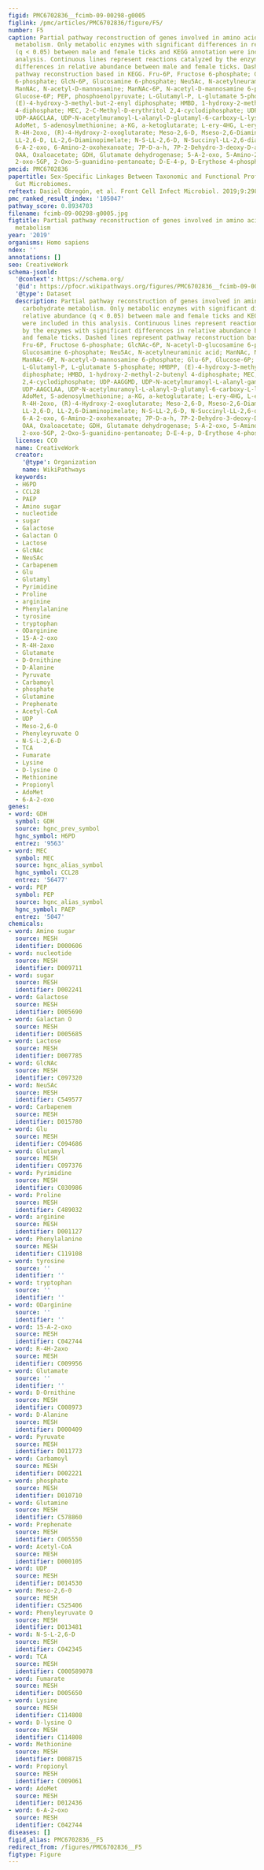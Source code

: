 ```yaml
---
figid: PMC6702836__fcimb-09-00298-g0005
figlink: /pmc/articles/PMC6702836/figure/F5/
number: F5
caption: Partial pathway reconstruction of genes involved in amino acid and carbohydrate
  metabolism. Only metabolic enzymes with significant differences in relative abundance
  (q < 0.05) between male and female ticks and KEGG annotation were included in this
  analysis. Continuous lines represent reactions catalyzed by the enzymes with significant
  differences in relative abundance between male and female ticks. Dashed lines represent
  pathway reconstruction based in KEGG. Fru-6P, Fructose 6-phosphate; GlcNAc-6P, N-acetyl-D-glucosamine
  6-phosphate; GlcN-6P, Glucosamine 6-phosphate; Neu5Ac, N-acetylneuraminic acid;
  ManNAc, N-acetyl-D-mannosamine; ManNAc-6P, N-acetyl-D-mannosamine 6-phosphate; Glu-6P,
  Glucose-6P; PEP, phosphoenolpyruvate; L-Glutamyl-P, L-glutamate 5-phosphate; HMBPP,
  (E)-4-hydroxy-3-methyl-but-2-enyl diphosphate; HMBD, 1-hydroxy-2-methyl-2-butenyl
  4-diphosphate; MEC, 2-C-Methyl-D-erythritol 2,4-cyclodiphosphate; UDP-AAGGMD, UDP-N-acetylmuramoyl-L-alanyl-gamma-D-glutamyl-meso-2,6-diaminopimelate;
  UDP-AAGCLAA, UDP-N-acetylmuramoyl-L-alanyl-D-glutamyl-6-carboxy-L-lysyl-D-alanyl-D-alanine;
  AdoMet, S-adenosylmethionine; a-KG, a-ketoglutarate; L-ery-4HG, L-erythro-4-hydroxy-glutamate;
  R-4H-2oxo, (R)-4-Hydroxy-2-oxoglutarate; Meso-2,6-D, Mseso-2,6-Diaminopimelate;
  LL-2,6-D, LL-2,6-Diaminopimelate; N-S-LL-2,6-D, N-Succinyl-LL-2,6-diaminopimelate;
  6-A-2-oxo, 6-Amino-2-oxohexanoate; 7P-D-a-h, 7P-2-Dehydro-3-deoxy-D-arabino-heptonate;
  OAA, Oxaloacetate; GDH, Glutamate dehydrogenase; 5-A-2-oxo, 5-Amino-2-oxopentanoate;
  2-oxo-5GP, 2-Oxo-5-guanidino-pentanoate; D-E-4-p, D-Erythose 4-phosphate.
pmcid: PMC6702836
papertitle: Sex-Specific Linkages Between Taxonomic and Functional Profiles of Tick
  Gut Microbiomes.
reftext: Dasiel Obregón, et al. Front Cell Infect Microbiol. 2019;9:298.
pmc_ranked_result_index: '105047'
pathway_score: 0.8934703
filename: fcimb-09-00298-g0005.jpg
figtitle: Partial pathway reconstruction of genes involved in amino acid and carbohydrate
  metabolism
year: '2019'
organisms: Homo sapiens
ndex: ''
annotations: []
seo: CreativeWork
schema-jsonld:
  '@context': https://schema.org/
  '@id': https://pfocr.wikipathways.org/figures/PMC6702836__fcimb-09-00298-g0005.html
  '@type': Dataset
  description: Partial pathway reconstruction of genes involved in amino acid and
    carbohydrate metabolism. Only metabolic enzymes with significant differences in
    relative abundance (q < 0.05) between male and female ticks and KEGG annotation
    were included in this analysis. Continuous lines represent reactions catalyzed
    by the enzymes with significant differences in relative abundance between male
    and female ticks. Dashed lines represent pathway reconstruction based in KEGG.
    Fru-6P, Fructose 6-phosphate; GlcNAc-6P, N-acetyl-D-glucosamine 6-phosphate; GlcN-6P,
    Glucosamine 6-phosphate; Neu5Ac, N-acetylneuraminic acid; ManNAc, N-acetyl-D-mannosamine;
    ManNAc-6P, N-acetyl-D-mannosamine 6-phosphate; Glu-6P, Glucose-6P; PEP, phosphoenolpyruvate;
    L-Glutamyl-P, L-glutamate 5-phosphate; HMBPP, (E)-4-hydroxy-3-methyl-but-2-enyl
    diphosphate; HMBD, 1-hydroxy-2-methyl-2-butenyl 4-diphosphate; MEC, 2-C-Methyl-D-erythritol
    2,4-cyclodiphosphate; UDP-AAGGMD, UDP-N-acetylmuramoyl-L-alanyl-gamma-D-glutamyl-meso-2,6-diaminopimelate;
    UDP-AAGCLAA, UDP-N-acetylmuramoyl-L-alanyl-D-glutamyl-6-carboxy-L-lysyl-D-alanyl-D-alanine;
    AdoMet, S-adenosylmethionine; a-KG, a-ketoglutarate; L-ery-4HG, L-erythro-4-hydroxy-glutamate;
    R-4H-2oxo, (R)-4-Hydroxy-2-oxoglutarate; Meso-2,6-D, Mseso-2,6-Diaminopimelate;
    LL-2,6-D, LL-2,6-Diaminopimelate; N-S-LL-2,6-D, N-Succinyl-LL-2,6-diaminopimelate;
    6-A-2-oxo, 6-Amino-2-oxohexanoate; 7P-D-a-h, 7P-2-Dehydro-3-deoxy-D-arabino-heptonate;
    OAA, Oxaloacetate; GDH, Glutamate dehydrogenase; 5-A-2-oxo, 5-Amino-2-oxopentanoate;
    2-oxo-5GP, 2-Oxo-5-guanidino-pentanoate; D-E-4-p, D-Erythose 4-phosphate.
  license: CC0
  name: CreativeWork
  creator:
    '@type': Organization
    name: WikiPathways
  keywords:
  - H6PD
  - CCL28
  - PAEP
  - Amino sugar
  - nucleotide
  - sugar
  - Galactose
  - Galactan O
  - Lactose
  - GlcNAc
  - NeuSAc
  - Carbapenem
  - Glu
  - Glutamyl
  - Pyrimidine
  - Proline
  - arginine
  - Phenylalanine
  - tyrosine
  - tryptophan
  - ODarginine
  - 15-A-2-oxo
  - R-4H-2axo
  - Glutamate
  - D-Ornithine
  - D-Alanine
  - Pyruvate
  - Carbamoyl
  - phosphate
  - Glutamine
  - Prephenate
  - Acetyl-CoA
  - UDP
  - Meso-2,6-0
  - Phenyleyruvate O
  - N-S-L-2,6-D
  - TCA
  - Fumarate
  - Lysine
  - D-lysine O
  - Methionine
  - Propionyl
  - AdoMet
  - 6-A-2-oxo
genes:
- word: GDH
  symbol: GDH
  source: hgnc_prev_symbol
  hgnc_symbol: H6PD
  entrez: '9563'
- word: MEC
  symbol: MEC
  source: hgnc_alias_symbol
  hgnc_symbol: CCL28
  entrez: '56477'
- word: PEP
  symbol: PEP
  source: hgnc_alias_symbol
  hgnc_symbol: PAEP
  entrez: '5047'
chemicals:
- word: Amino sugar
  source: MESH
  identifier: D000606
- word: nucleotide
  source: MESH
  identifier: D009711
- word: sugar
  source: MESH
  identifier: D002241
- word: Galactose
  source: MESH
  identifier: D005690
- word: Galactan O
  source: MESH
  identifier: D005685
- word: Lactose
  source: MESH
  identifier: D007785
- word: GlcNAc
  source: MESH
  identifier: C097320
- word: NeuSAc
  source: MESH
  identifier: C549577
- word: Carbapenem
  source: MESH
  identifier: D015780
- word: Glu
  source: MESH
  identifier: C094686
- word: Glutamyl
  source: MESH
  identifier: C097376
- word: Pyrimidine
  source: MESH
  identifier: C030986
- word: Proline
  source: MESH
  identifier: C489032
- word: arginine
  source: MESH
  identifier: D001127
- word: Phenylalanine
  source: MESH
  identifier: C119108
- word: tyrosine
  source: ''
  identifier: ''
- word: tryptophan
  source: ''
  identifier: ''
- word: ODarginine
  source: ''
  identifier: ''
- word: 15-A-2-oxo
  source: MESH
  identifier: C042744
- word: R-4H-2axo
  source: MESH
  identifier: C009956
- word: Glutamate
  source: ''
  identifier: ''
- word: D-Ornithine
  source: MESH
  identifier: C008973
- word: D-Alanine
  source: MESH
  identifier: D000409
- word: Pyruvate
  source: MESH
  identifier: D011773
- word: Carbamoyl
  source: MESH
  identifier: D002221
- word: phosphate
  source: MESH
  identifier: D010710
- word: Glutamine
  source: MESH
  identifier: C578860
- word: Prephenate
  source: MESH
  identifier: C005550
- word: Acetyl-CoA
  source: MESH
  identifier: D000105
- word: UDP
  source: MESH
  identifier: D014530
- word: Meso-2,6-0
  source: MESH
  identifier: C525406
- word: Phenyleyruvate O
  source: MESH
  identifier: D013481
- word: N-S-L-2,6-D
  source: MESH
  identifier: C042345
- word: TCA
  source: MESH
  identifier: C000589078
- word: Fumarate
  source: MESH
  identifier: D005650
- word: Lysine
  source: MESH
  identifier: C114808
- word: D-lysine O
  source: MESH
  identifier: C114808
- word: Methionine
  source: MESH
  identifier: D008715
- word: Propionyl
  source: MESH
  identifier: C009061
- word: AdoMet
  source: MESH
  identifier: D012436
- word: 6-A-2-oxo
  source: MESH
  identifier: C042744
diseases: []
figid_alias: PMC6702836__F5
redirect_from: /figures/PMC6702836__F5
figtype: Figure
---
```

